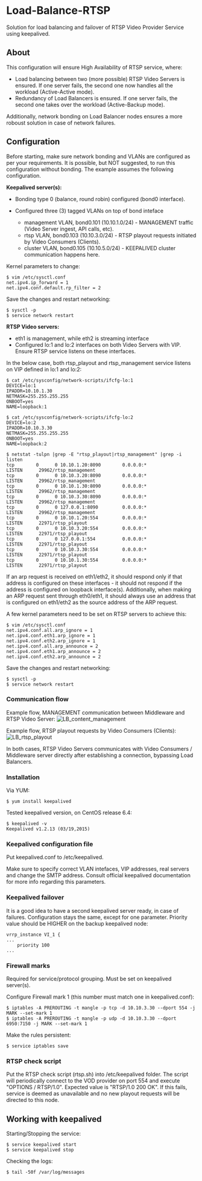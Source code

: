 # Load-Balance-RTSP

Solution for load balancing and failover of RTSP Video Provider Service using keepalived.

## About

This configuration will ensure High Availability of RTSP service, where:
- Load balancing between two (more possible) RTSP Video Servers is ensured. If one server fails, the second one now handles all the workload (Active-Active mode).
- Redundancy of Load Balancers is ensured. If one server fails, the second one takes over the workload (Active-Backup mode).

Additionally, network bonding on Load Balancer nodes ensures a more roboust solution in case of network failures.


## Configuration

Before starting, make sure network bonding and VLANs are configured as per your requirements. It is possible, but NOT suggested, to run this configuration without bonding.
The example assumes the following configuration.

**Keepalived server(s):**
- Bonding type 0 (balance, round robin) configured (bond0 interface).

- Configured three (3) tagged VLANs on top of bond inteface
  - management VLAN, bond0.101 (10.10.1.0/24) - MANAGEMENT traffic (Video Server ingest, API calls, etc).
  - rtsp VLAN, bond0.103 (10.10.3.0/24) - RTSP playout requests initiated by Video Consumers (Clients).
  - cluster VLAN, bond0.105 (10.10.5.0/24) - KEEPALIVED cluster communication happens here.

Kernel parameters to change:
```
$ vim /etc/sysctl.conf
net.ipv4.ip_forward = 1
net.ipv4.conf.default.rp_filter = 2
```

Save the changes and restart networking:
```
$ sysctl -p
$ service network restart
```


**RTSP Video servers:**
- eth1 is management, while eth2 is streaming interface
- Configured lo:1 and lo:2 interfaces on both Video Servers with VIP. Ensure RTSP service listens on these interfaces.

In the below case, both rtsp_playout and rtsp_management service listens on VIP defined in lo:1 and lo:2:
```
$ cat /etc/sysconfig/network-scripts/ifcfg-lo:1
DEVICE=lo:1
IPADDR=10.10.1.30
NETMASK=255.255.255.255
ONBOOT=yes
NAME=loopback:1

$ cat /etc/sysconfig/network-scripts/ifcfg-lo:2
DEVICE=lo:2
IPADDR=10.10.3.30
NETMASK=255.255.255.255
ONBOOT=yes
NAME=loopback:2

$ netstat -tulpn |grep -E "rtsp_playout|rtsp_management" |grep -i listen
tcp        0      0 10.10.1.20:8090        0.0.0.0:*                   LISTEN      29962/rtsp_management   
tcp        0      0 10.10.3.20:8090        0.0.0.0:*                   LISTEN      29962/rtsp_management   
tcp        0      0 10.10.1.30:8090        0.0.0.0:*                   LISTEN      29962/rtsp_management   
tcp        0      0 10.10.3.30:8090        0.0.0.0:*                   LISTEN      29962/rtsp_management   
tcp        0      0 127.0.0.1:8090         0.0.0.0:*                   LISTEN      29962/rtsp_management   
tcp        0      0 10.10.1.20:554         0.0.0.0:*                   LISTEN      22971/rtsp_playout      
tcp        0      0 10.10.3.20:554         0.0.0.0:*                   LISTEN      22971/rtsp_playout      
tcp        0      0 127.0.0.1:554          0.0.0.0:*                   LISTEN      22971/rtsp_playout      
tcp        0      0 10.10.3.30:554         0.0.0.0:*                   LISTEN      22971/rtsp_playout      
tcp        0      0 10.10.1.30:554         0.0.0.0:*                   LISTEN      22971/rtsp_playout      
```

If an arp request is received on eth1/eth2, it should respond only if that address is configured on these interfaces - it should not respond if the address is configured on loopback interface(s).
Additionally, when making an ARP request sent through eth0/eth1, it should always use an address that is configured on eth1/eth2 as the source address of the ARP request.

A few kernel parameters need to be set on RTSP servers to achieve this:

```
$ vim /etc/sysctl.conf
net.ipv4.conf.all.arp_ignore = 1
net.ipv4.conf.eth1.arp_ignore = 1
net.ipv4.conf.eth2.arp_ignore = 1
net.ipv4.conf.all.arp_announce = 2
net.ipv4.conf.eth1.arp_announce = 2
net.ipv4.conf.eth2.arp_announce = 2
```

Save the changes and restart networking:
```
$ sysctl -p
$ service network restart
```

### Communication flow

Example flow, MANAGEMENT communication between Middleware and RTSP Video Server:
![LB_content_management](https://github.com/diarpi/Load-Balance-RTSP/blob/master/LB_content_management.png)

Example flow, RTSP playout requests by Video Consumers (Clients):
![LB_rtsp_playout](https://github.com/diarpi/Load-Balance-RTSP/blob/master/LB_rtsp_playout.png)

In both cases, RTSP Video Servers communicates with Video Consumers / Middleware server directly after establishing a connection, bypassing Load Balancers.

### Installation

Via YUM:
```
$ yum install keepalived
```

Tested keepalived version, on CentOS release 6.4:
```
$ keepalived -v
Keepalived v1.2.13 (03/19,2015)
```


### Keepalived configuration file

Put keepalived.conf to /etc/keepalived. 

Make sure to specify correct VLAN intefaces, VIP addresses, real servers and change the SMTP address.
Consult official keepalived documentation for more info regarding this parameters.


### Keepalived failover

It is a good idea to have a second keepalived server ready, in case of failures.
Configuration stays the same, except for one parameter. Priority value should be HIGHER on the backup keepalived node:
```
vrrp_instance VI_1 {
...
    priority 100
...
```


### Firewall marks

Required for service/protocol grouping. Must be set on keepalived server(s).

Configure Firewall mark 1 (this number must match one in keepalived.conf):
```
$ iptables -A PREROUTING -t mangle -p tcp -d 10.10.3.30 --dport 554 -j MARK --set-mark 1
$ iptables -A PREROUTING -t mangle -p udp -d 10.10.3.30 --dport 6950:7150 -j MARK --set-mark 1
```

Make the rules persistent:
```
$ service iptables save
```


### RTSP check script

Put the RTSP check script (rtsp.sh) into /etc/keepalived folder.
The script will periodically connect to the VOD provider on port 554 and execute "OPTIONS / RTSP/1.0". 
Expected value is "RTSP/1.0 200 OK". If this fails, service is deemed as unavailable and no new playout requests will be directed to this node. 


## Working with keepalived

Starting/Stopping the service:
```
$ service keepalived start
$ service keepalived stop
```

Checking the logs:
```
$ tail -50f /var/log/messages
```

